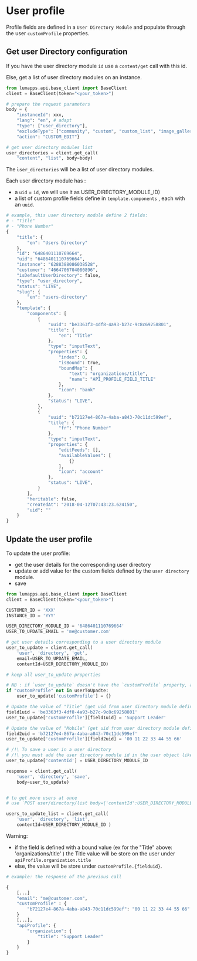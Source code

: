 # User profile

Profile fields are defined in a `User Directory Module` and populate through the user `customProfile` properties.

## Get user Directory configuration

If you have the user directory module `id` use a `content/get` call with this id.

Else, get a list of user directory modules on an instance.

```python
from lumapps.api.base_client import BaseClient
client = BaseClient(token="<your_token>")

# prepare the request parameters
body = {
    "instanceId": xxx,
    "lang": "en", # adapt
    "type": ["user_directory"],
    "excludeType": ["community", "custom", "custom_list", "image_gallery", "menu", "news", "news_list", "page", "post"],
    "action": "CUSTOM_EDIT"}

# get user directory modules list
user_directories = client.get_call(
    "content", "list", body=body)
```

The ̀`user_directories` will be a list of user directory modules.

Each user directory module has :
- a `uid` = `id`, we will use it as USER_DIRECTORY_MODULE_ID)
- a list of custom profile fields define in `template.components` , each with an `uuid`.

```python
# example, this user directory module define 2 fields:
# - "Title"
# - "Phone Number"
{
    "title": {
        "en": "Users Directory"
    },
    "id": "6486401110769664",
    "uid": "6486401110769664",
    "instance": "6288388086038528",
    "customer": "4664706704080896",
    "isDefaultUserDirectory": false,
    "type": "user_directory",
    "status": "LIVE",
    "slug": {
        "en": "users-directory"
    },
    "template": {
        "components": [
            {
                "uuid": "be3363f3-4df8-4a93-b27c-9c8c69258801",
                "title": {
                    "en": "Title"
                },
                "type": "inputText",
                "properties": {
                    "index": 0,
                    "isBound": true,
                    "boundMap": {
                        "text": "organizations/title",
                        "name": "API_PROFILE_FIELD_TITLE"
                    },
                    "icon": "bank"
                },
                "status": "LIVE",
            },
            {
                "uuid": "b72127e4-867a-4aba-a843-70c11dc599ef",
                "title": {
                    "fr": "Phone Number"
                },
                "type": "inputText",
                "properties": {
                    "editFeeds": [],
                    "availableValues": [
                        {}
                    ],
                    "icon": "account"
                },
                "status": "LIVE",
            }
        ],
        "heritable": false,
        "createdAt": "2018-04-12T07:43:23.624150",
        "uid": ""
    }
}
```


## Update the user profile

To update the user profile:
- get the user details for the corresponding user directory
- update or add value for the custom fields defined by the `user directory` module.
- save

```python
from lumapps.api.base_client import BaseClient
client = BaseClient(token="<your_token>")

CUSTOMER_ID = 'XXX'
INSTANCE_ID = 'YYY'

USER_DIRECTORY_MODULE_ID = '6486401110769664'
USER_TO_UPDATE_EMAIL = 'me@customer.com'

# get user details corresponding to a user directory module
user_to_update = client.get_call(
    'user', 'directory', 'get',
    email=USER_TO_UPDATE_EMAIL,
    contentId=USER_DIRECTORY_MODULE_ID)

# keep all user_to_update properties

# NB : if `user_to_update` doesn't have the `customProfile` property, add it
if "customProfile" not in userToUpadte:
    user_to_update['customProfile'] = {}

# Update the value of "Title" (get uid from user directory module definition).
field1uid = 'be3363f3-4df8-4a93-b27c-9c8c69258801'
user_to_update['customProfile'][field1uid] = 'Support Leader'

# Update the value of "Mobile" (get uid from user directory module definition).
field2uid = 'b72127e4-867a-4aba-a843-70c11dc599ef'
user_to_update['customProfile'][field2uid] = '00 11 22 33 44 55 66'

# /!\ To save a user in a user directory
# /!\ you must add the user directory module id in the user object like this:
user_to_update['contentId'] = USER_DIRECTORY_MODULE_ID

response = client.get_call(
    'user', 'directory', 'save',
    body=user_to_update)
```

```python

# to get more users at once
# use `POST user/directory/list body={'contentId':USER_DIRECTORY_MODULE_ID }`

users_to_update_list = client.get_call(
    'user', 'directory', 'list',
    contentId=USER_DIRECTORY_MODULE_ID )

```

Warning:

- if the field is defined with a bound value (ex for the "Title" above: 'organizations/title' ) the Title value will be store on the user under `apiProfile.organization.title`
- else, the value will be store under `customProfile.{fielduid}`.

```python
# example: the response of the previous call

{
    [...]
    "email": "me@customer.com",
    "customProfile" : {
        "b72127e4-867a-4aba-a843-70c11dc599ef": "00 11 22 33 44 55 66"
    }
    [...],
    "apiProfile": {
        "organization": {
            "title": "Support Leader"
        }
    }
}
```



